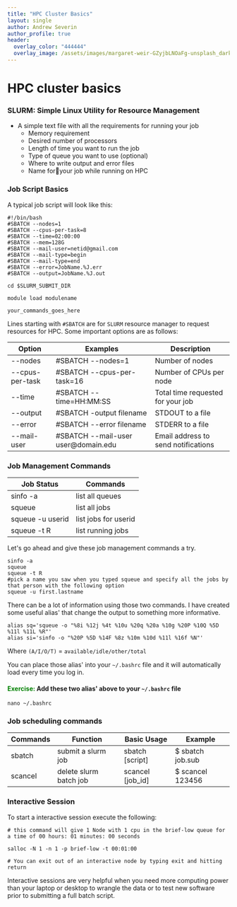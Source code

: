 ```yaml
---
title: "HPC Cluster Basics"
layout: single
author: Andrew Severin
author_profile: true
header:
  overlay_color: "444444"
  overlay_image: /assets/images/margaret-weir-GZyjbLNOaFg-unsplash_dark.jpg
---
```


# HPC cluster basics


### SLURM: Simple Linux Utility for Resource Management

* A simple text file with all the requirements for running your job
  * Memory requirement
  * Desired number of processors
  * Length of time you want to run the job
  * Type of queue you want to use (optional)
  * Where to write output and error files
  * Name foryour job while running on HPC



### Job Script Basics

A typical job script will look like this:

```
#!/bin/bash
#SBATCH --nodes=1
#SBATCH --cpus-per-task=8
#SBATCH --time=02:00:00
#SBATCH --mem=128G
#SBATCH --mail-user=netid@gmail.com
#SBATCH --mail-type=begin
#SBATCH --mail-type=end
#SBATCH --error=JobName.%J.err
#SBATCH --output=JobName.%J.out

cd $SLURM_SUBMIT_DIR

module load modulename

your_commands_goes_here
```

Lines starting with `#SBATCH` are for `SLURM` resource manager to request resources for HPC. Some important options are as follows:


<table >
<thead><tr><th>Option</th><th>Examples</th><th>Description</th></tr></thead><tbody>
 <tr><td><blockcode>--nodes</blockcode></td><td><blockcode>#SBATCH --nodes=1</blockcode></td><td>Number of nodes</td></tr>
 <tr><td><blockcode>--cpus-per-task</blockcode></td><td><blockcode>#SBATCH --cpus-per-task=16</blockcode></td><td>Number of CPUs per node</td></tr>
 <tr><td><blockcode>--time</blockcode></td><td><blockcode>#SBATCH --time=HH:MM:SS</blockcode></td><td>Total time requested for your job</td></tr>
 <tr><td><blockcode>--output</blockcode></td><td><blockcode>#SBATCH -output filename</blockcode></td><td>STDOUT to a file</td></tr>
 <tr><td><blockcode>--error</blockcode></td><td><blockcode>#SBATCH --error filename</blockcode></td><td>STDERR to a file</td></tr>
 <tr><td><blockcode>--mail-user </blockcode></td><td><blockcode>#SBATCH --mail-user user@domain.edu</blockcode></td><td>Email address to send notifications</td></tr>
</tbody></table>

### Job Management Commands

<table>
<thead><tr><th>Job Status</th><th>Commands</th></tr></thead><tbody>
 <tr><td><blockcode>sinfo -a</blockcode></td><td>list all queues</td></tr>
 <tr><td><blockcode>squeue </blockcode></td><td>list all jobs</td></tr>
 <tr><td><blockcode>squeue -u userid</blockcode></td><td>list jobs for userid</td></tr>
 <tr><td><blockcode>squeue -t R</blockcode></td><td>list running jobs</td></tr>

</tbody></table>


Let's go ahead and give these job management commands a try.

```
sinfo -a
squeue
squeue -t R
#pick a name you saw when you typed squeue and specify all the jobs by that person with the following option
squeue -u first.lastname
```

There can be a lot of information using those two commands. I have created some useful alias' that change the output to something more informative.

```
alias sq='squeue -o "%8i %12j %4t %10u %20q %20a %10g %20P %10Q %5D %11l %11L %R"'
alias si='sinfo -o "%20P %5D %14F %8z %10m %10d %11l %16f %N"'
```

Where `(A/I/O/T)` = `available/idle/other/total`

You can place those alias' into your `~/.bashrc` file and it will automatically load every time you log in.

#### <span style="color:Green">Exercise:</span> Add these two alias' above to your `~/.bashrc` file
```
nano ~/.bashrc
```

### Job scheduling commands
<table>
<thead><tr><th>Commands</th><th>Function</th><th>Basic Usage</th><th>Example</th></tr></thead><tbody>
 <tr><td><blockcode>sbatch</blockcode></td><td>submit a slurm job</td><td>sbatch [script]</td><td>$ sbatch job.sub</td></tr>
 <tr><td><blockcode>scancel</blockcode></td><td>delete slurm batch job</td><td>scancel [job_id]</td><td>$ scancel 123456</td></tr>
</tbody></table>



### Interactive Session

To start a interactive session execute the following:

```
# this command will give 1 Node with 1 cpu in the brief-low queue for a time of 00 hours: 01 minutes: 00 seconds

salloc -N 1 -n 1 -p brief-low -t 00:01:00

# You can exit out of an interactive node by typing exit and hitting return
```

Interactive sessions are very helpful when you need more computing power than your laptop or desktop to wrangle the data or to test new software prior to submitting a full batch script.
